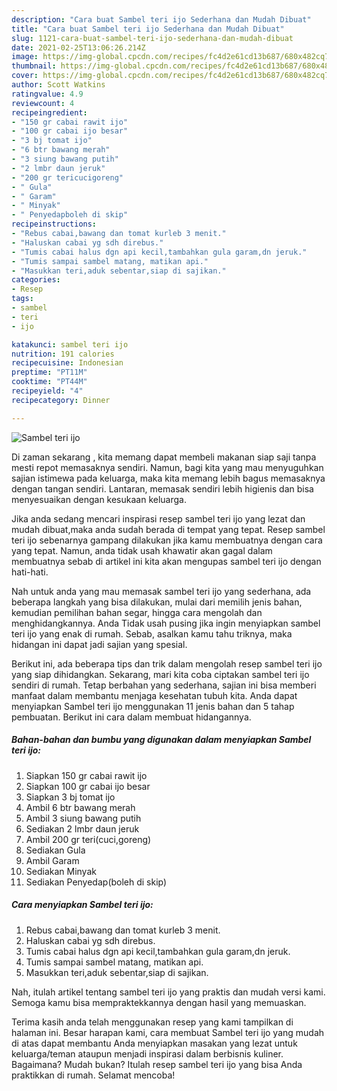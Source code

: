 ```yaml
---
description: "Cara buat Sambel teri ijo Sederhana dan Mudah Dibuat"
title: "Cara buat Sambel teri ijo Sederhana dan Mudah Dibuat"
slug: 1121-cara-buat-sambel-teri-ijo-sederhana-dan-mudah-dibuat
date: 2021-02-25T13:06:26.214Z
image: https://img-global.cpcdn.com/recipes/fc4d2e61cd13b687/680x482cq70/sambel-teri-ijo-foto-resep-utama.jpg
thumbnail: https://img-global.cpcdn.com/recipes/fc4d2e61cd13b687/680x482cq70/sambel-teri-ijo-foto-resep-utama.jpg
cover: https://img-global.cpcdn.com/recipes/fc4d2e61cd13b687/680x482cq70/sambel-teri-ijo-foto-resep-utama.jpg
author: Scott Watkins
ratingvalue: 4.9
reviewcount: 4
recipeingredient:
- "150 gr cabai rawit ijo"
- "100 gr cabai ijo besar"
- "3 bj tomat ijo"
- "6 btr bawang merah"
- "3 siung bawang putih"
- "2 lmbr daun jeruk"
- "200 gr tericucigoreng"
- " Gula"
- " Garam"
- " Minyak"
- " Penyedapboleh di skip"
recipeinstructions:
- "Rebus cabai,bawang dan tomat kurleb 3 menit."
- "Haluskan cabai yg sdh direbus."
- "Tumis cabai halus dgn api kecil,tambahkan gula garam,dn jeruk."
- "Tumis sampai sambel matang, matikan api."
- "Masukkan teri,aduk sebentar,siap di sajikan."
categories:
- Resep
tags:
- sambel
- teri
- ijo

katakunci: sambel teri ijo 
nutrition: 191 calories
recipecuisine: Indonesian
preptime: "PT11M"
cooktime: "PT44M"
recipeyield: "4"
recipecategory: Dinner

---
```



![Sambel teri ijo](https://img-global.cpcdn.com/recipes/fc4d2e61cd13b687/680x482cq70/sambel-teri-ijo-foto-resep-utama.jpg)

Di zaman  sekarang , kita memang dapat membeli makanan siap saji tanpa mesti repot memasaknya sendiri. Namun, bagi kita yang mau menyuguhkan sajian istimewa pada keluarga, maka kita memang lebih bagus memasaknya dengan tangan sendiri. Lantaran, memasak sendiri lebih higienis dan bisa menyesuaikan dengan kesukaan keluarga.

Jika anda sedang mencari inspirasi resep sambel teri ijo yang lezat dan mudah dibuat,maka anda sudah berada di tempat yang tepat. Resep sambel teri ijo  sebenarnya gampang dilakukan jika kamu membuatnya dengan cara yang tepat. Namun, anda tidak usah khawatir akan gagal dalam membuatnya 
sebab di artikel ini kita akan mengupas sambel teri ijo dengan hati-hati.  



Nah untuk anda yang mau memasak sambel teri ijo yang sederhana, ada beberapa langkah yang bisa dilakukan, mulai dari memilih jenis bahan, kemudian pemilihan bahan segar, hingga cara mengolah dan menghidangkannya. Anda Tidak usah pusing jika ingin menyiapkan sambel teri ijo yang enak di rumah. Sebab, asalkan kamu  tahu triknya, maka hidangan ini dapat jadi sajian yang spesial.

Berikut ini, ada beberapa tips dan trik dalam mengolah resep sambel teri ijo yang siap dihidangkan. Sekarang, mari kita coba ciptakan sambel teri ijo sendiri di rumah. Tetap berbahan yang sederhana, sajian ini bisa memberi manfaat dalam membantu menjaga kesehatan tubuh kita. Anda dapat menyiapkan Sambel teri ijo menggunakan 11 jenis bahan dan 5 tahap pembuatan. Berikut ini cara dalam membuat hidangannya.

<!--inarticleads1-->

##### Bahan-bahan dan bumbu yang digunakan dalam menyiapkan Sambel teri ijo:

1. Siapkan 150 gr cabai rawit ijo
1. Siapkan 100 gr cabai ijo besar
1. Siapkan 3 bj tomat ijo
1. Ambil 6 btr bawang merah
1. Ambil 3 siung bawang putih
1. Sediakan 2 lmbr daun jeruk
1. Ambil 200 gr teri(cuci,goreng)
1. Sediakan  Gula
1. Ambil  Garam
1. Sediakan  Minyak
1. Sediakan  Penyedap(boleh di skip)




<!--inarticleads2-->

##### Cara menyiapkan Sambel teri ijo:

1. Rebus cabai,bawang dan tomat kurleb 3 menit.
1. Haluskan cabai yg sdh direbus.
1. Tumis cabai halus dgn api kecil,tambahkan gula garam,dn jeruk.
1. Tumis sampai sambel matang, matikan api.
1. Masukkan teri,aduk sebentar,siap di sajikan.




Nah, itulah artikel tentang  sambel teri ijo  yang praktis dan mudah versi kami. Semoga kamu bisa mempraktekkannya dengan hasil yang memuaskan. 

Terima kasih anda telah menggunakan resep yang kami tampilkan di halaman ini. Besar harapan kami, cara membuat  Sambel teri ijo yang mudah di atas dapat membantu Anda menyiapkan masakan yang lezat untuk keluarga/teman ataupun menjadi inspirasi dalam berbisnis kuliner. Bagaimana? Mudah bukan? Itulah resep sambel teri ijo yang bisa Anda praktikkan di rumah. Selamat mencoba!

